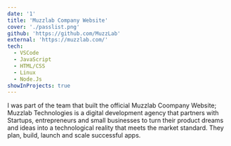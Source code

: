 ```yaml
---
date: '1'
title: 'Muzzlab Company Website'
cover: './passlist.png'
github: 'https://github.com/MuzzLab'
external: 'https://muzzlab.com/'
tech:
  - VSCode
  - JavaScript
  - HTML/CSS
  - Linux
  - Node.Js
showInProjects: true
---
```


I was part of the team that built the official Muzzlab Coompany Website; Muzzlab Technologies is a digital development agency that partners with Startups, entrepreneurs and small businesses to turn their product dreams and ideas into a technological reality that meets the market standard. They plan, build, launch and scale successful apps.